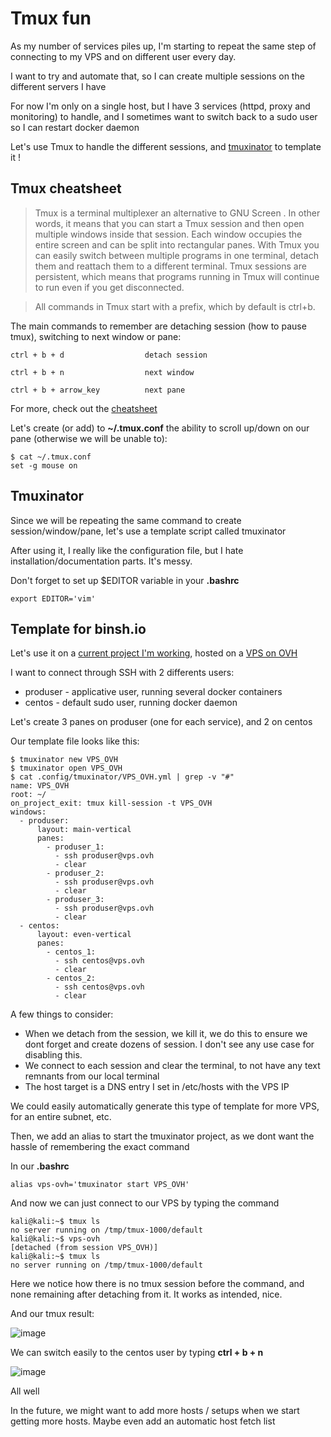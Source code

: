 # Tmux fun

As my number of services piles up, I'm starting to repeat the same step of connecting to my VPS and on different user every day.

I want to try and automate that, so I can create multiple sessions on the different servers I have

For now I'm only on a single host, but I have 3 services (httpd, proxy and monitoring) to handle, and I sometimes want to switch back to a sudo user so I can restart docker daemon

Let's use Tmux to handle the different sessions, and [tmuxinator](https://github.com/tmuxinator/tmuxinator) to template it !

## Tmux cheatsheet

> Tmux is a terminal multiplexer an alternative to GNU Screen . In other words, it means that you can start a Tmux session and then open multiple windows inside that session. Each window occupies the entire screen and can be split into rectangular panes.
> With Tmux you can easily switch between multiple programs in one terminal, detach them and reattach them to a different terminal.
> Tmux sessions are persistent, which means that programs running in Tmux will continue to run even if you get disconnected.

> All commands in Tmux start with a prefix, which by default is ctrl+b.

The main commands to remember are detaching session (how to pause tmux), switching to next window or pane:

```
ctrl + b + d                  detach session

ctrl + b + n                  next window

ctrl + b + arrow_key          next pane
```

For more, check out the [cheatsheet](https://tmuxcheatsheet.com/)

Let's create (or add) to __~/.tmux.conf__ the ability to scroll up/down on our pane (otherwise we will be unable to):
```
$ cat ~/.tmux.conf
set -g mouse on
```

## Tmuxinator

Since we will be repeating the same command to create session/window/pane, let's use a template script called tmuxinator

After using it, I really like the configuration file, but I hate installation/documentation parts. It's messy.

Don't forget to set up $EDITOR variable in your __.bashrc__

```
export EDITOR='vim'
```

## Template for binsh.io

Let's use it on a [current project I'm working](https://maxime-lair.github.io/maxime-lair/), hosted on a [VPS on OVH](https://www.ovhcloud.com/fr/vps/)

I want to connect through SSH with 2 differents users:
- produser - applicative user, running several docker containers
- centos - default sudo user, running docker daemon

Let's create 3 panes on produser (one for each service), and 2 on centos

Our template file looks like this:

```
$ tmuxinator new VPS_OVH
$ tmuxinator open VPS_OVH
$ cat .config/tmuxinator/VPS_OVH.yml | grep -v "#"
name: VPS_OVH
root: ~/
on_project_exit: tmux kill-session -t VPS_OVH
windows:
  - produser:
      layout: main-vertical
      panes:
        - produser_1:
          - ssh produser@vps.ovh
          - clear
        - produser_2:
          - ssh produser@vps.ovh
          - clear
        - produser_3:
          - ssh produser@vps.ovh
          - clear
  - centos:
      layout: even-vertical
      panes:
        - centos_1:
          - ssh centos@vps.ovh
          - clear
        - centos_2:
          - ssh centos@vps.ovh
          - clear
```

A few things to consider:
- When we detach from the session, we kill it, we do this to ensure we dont forget and create dozens of session. I don't see any use case for disabling this.
- We connect to each session and clear the terminal, to not have any text remnants from our local terminal
- The host target is a DNS entry I set in /etc/hosts with the VPS IP

We could easily automatically generate this type of template for more VPS, for an entire subnet, etc.

Then, we add an alias to start the tmuxinator project, as we dont want the hassle of remembering the exact command

In our __.bashrc__
```
alias vps-ovh='tmuxinator start VPS_OVH'
```

And now we can just connect to our VPS by typing the command

```
kali@kali:~$ tmux ls
no server running on /tmp/tmux-1000/default
kali@kali:~$ vps-ovh
[detached (from session VPS_OVH)]
kali@kali:~$ tmux ls
no server running on /tmp/tmux-1000/default
```

Here we notice how there is no tmux session before the command, and none remaining after detaching from it. It works as intended, nice.

And our tmux result:

![image](https://user-images.githubusercontent.com/72258375/147103958-ecb9f842-8993-4107-bf4d-b160f9599836.png)

We can switch easily to the centos user by typing __ctrl + b + n__

![image](https://user-images.githubusercontent.com/72258375/147104287-988fba31-ae36-4dee-8415-c776791627a7.png)


All well

In the future, we might want to add more hosts / setups when we start getting more hosts. Maybe even add an automatic host fetch list




